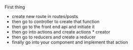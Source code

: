 First thing

- create new route in routes/posts
- then go to controller to create that function
- then go to the front end api and initiate it
- then go into actions and create actions \* creator
- then go to reducers and create a reducer
- finally go into your component and implement that action
